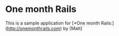 # One month Rails

This is a sample application for
[*One month Rails:] (http://onemonthrails.com)
by [Matt]